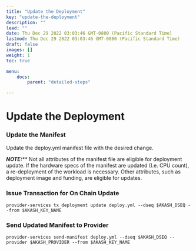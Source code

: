 ```yaml
---
title: "Update the Deployment"
key: "update-the-deployment"
description: ""
lead: ""
date: Thu Dec 29 2022 03:03:46 GMT-0800 (Pacific Standard Time)
lastmod: Thu Dec 29 2022 03:03:46 GMT-0800 (Pacific Standard Time)
draft: false
images: []
weight: 1
toc: true

menu:
    docs:
        parent: "detailed-steps"

---
```

Update the Deployment
=====================

### Update the Manifest

Update the deploy.yml manifest file with the desired change.

_**NOTE:**_\*\* Not all attributes of the manifest file are eligible for deployment update. If the hardware specs of the manifest are updated (I.e. CPU count), a re-deployment of the workload is necessary. Other attributes, such as deployment image and funding, are eligible for updates.

### Issue Transaction for On Chain Update

    provider-services tx deployment update deploy.yml --dseq $AKASH_DSEQ --from $AKASH_KEY_NAME 
    

### Send Updated Manifest to Provider

    provider-services send-manifest deploy.yml --dseq $AKASH_DSEQ --provider $AKASH_PROVIDER --from $AKASH_KEY_NAME